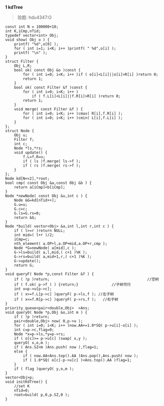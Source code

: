 **1 kdTree**
>验题: hdu4347:O

	const int N = 100000+10;
	int K,iCmp,nTid;
	typedef vector<int> Obj;
	void show( Obj o ) {
		printf( "%d",o[0] );
		for ( int i=1; i<K; i++ )printf( " %d",o[i] );
		printf( "\n" );
	}
	struct Filter {
		Obj L,R;
		bool ok( const Obj &o )const {
			for ( int i=0; i<K; i++ )if ( o[i]<L[i]||o[i]>R[i] )return 0;
			return 1;
		}
		bool ok( const Filter &f )const {
			for ( int i=0; i<K; i++ )
				if ( f.L[i]<L[i]||f.R[i]>R[i] )return 0;
			return 1;
		}
		void merge( const Filter &f ) {
			for ( int i=0; i<K; i++ )cmax( R[i],f.R[i] );
			for ( int i=0; i<K; i++ )cmin( L[i],f.L[i] );
		}
	};
	struct Node {
		Obj u;
		Filter f;
		int c;
		Node *ls,*rs;
		void update() {
			f.L=f.R=u;
			if ( ls )f.merge( ls->f );
			if ( rs )f.merge( rs->f );
		}
	};
	Node kd[N<<2],*root;
	bool cmp( const Obj &a,const Obj &b ) {
		return a[iCmp]<b[iCmp];
	}
	Node *newNode( const Obj &u,int c ) {
		Node &G=kd[nTid++];
		G.u=u; 
		G.c=c;
		G.ls=G.rs=0;
		return &G;
	}
	Node *build( vector<Obj> &a,int l,int r,int c ) {
		if ( l>=r )return NULL;
		int mid=( l+r )/2;
		iCmp=c;
		nth_element( a.OP+l,a.OP+mid,a.OP+r,cmp );
		Node *G=newNode( a[mid],c );
		G->ls=build( a,l,mid,( c+1 )%K );
		G->rs=build( a,mid+1,r,( c+1 )%K );
		G->update();
		return G;
	}
	void queryF( Node *p,const Filter &f ) {
		if ( !p )return;											//空树
		if ( f.ok( p->f ) ) {return;} 				//子树可行
		int x=p->u[p->c];
		if ( x>=f.L[p->c] )queryF( p->ls,f ); //左子树
		if ( x<=f.R[p->c] )queryF( p->rs,f );	//右子树
	}
	priority_queue<pair<double,Obj>  >Ans;
	void queryO( Node *p,Obj &o,int m ) {
		if ( !p )return;
		pair<double,Obj> now( 0,p->u );
		for ( int i=0; i<K; i++ )now.AA+=1.0*SQ( p->u[i]-o[i] );
		int c=p->c,flag=0;
		Node *x=p->ls,*y=p->rs;
		if ( o[c]>= p->u[c] )swap( x,y );
		queryO( x,o,m );
		if ( Ans.SZ<m )Ans.push( now ),flag=1;
		else {
			if ( now.AA<Ans.top().AA )Ans.pop(),Ans.push( now );
			if ( 1.0*SQ( o[c]-p->u[c] )<Ans.top().AA )flag=1;
		}
		if ( flag )queryO( y,o,m );
	}
	vector<Obj>p;
	void initKdTree() {
		//set K
		nTid=0;
		root=build( p,0,p.SZ,0 );
	}

	